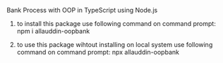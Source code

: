 Bank Process with OOP in TypeScript using Node.js


1. to install this package use following command on command prompt:
npm i allauddin-oopbank

2. to use this package wihtout installing on local system use following command on command prompt:
npx allauddin-oopbank